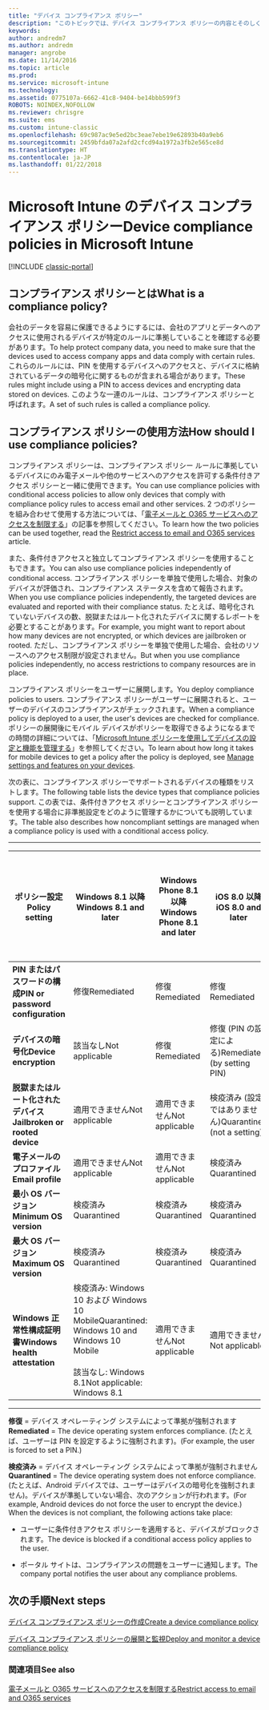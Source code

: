 ```yaml
---
title: "デバイス コンプライアンス ポリシー"
description: "このトピックでは、デバイス コンプライアンス ポリシーの内容とそのしくみについて説明します。"
keywords: 
author: andredm7
ms.author: andredm
manager: angrobe
ms.date: 11/14/2016
ms.topic: article
ms.prod: 
ms.service: microsoft-intune
ms.technology: 
ms.assetid: 0775107a-6662-41c8-9404-be14bbb599f3
ROBOTS: NOINDEX,NOFOLLOW
ms.reviewer: chrisgre
ms.suite: ems
ms.custom: intune-classic
ms.openlocfilehash: 69c987ac9e5ed2bc3eae7ebe19e62893b40a9eb6
ms.sourcegitcommit: 2459bfda07a2afd2cfcd94a1972a3fb2e565ce8d
ms.translationtype: HT
ms.contentlocale: ja-JP
ms.lasthandoff: 01/22/2018
---
```

# <a name="device-compliance-policies-in-microsoft-intune"></a><span data-ttu-id="f2afc-103">Microsoft Intune のデバイス コンプライアンス ポリシー</span><span class="sxs-lookup"><span data-stu-id="f2afc-103">Device compliance policies in Microsoft Intune</span></span>

[!INCLUDE [classic-portal](../includes/classic-portal.md)]

## <a name="what-is-a-compliance-policy"></a><span data-ttu-id="f2afc-104">コンプライアンス ポリシーとは</span><span class="sxs-lookup"><span data-stu-id="f2afc-104">What is a compliance policy?</span></span>
<span data-ttu-id="f2afc-105">会社のデータを容易に保護できるようにするには、会社のアプリとデータへのアクセスに使用されるデバイスが特定のルールに準拠していることを確認する必要があります。</span><span class="sxs-lookup"><span data-stu-id="f2afc-105">To help protect company data, you need to make sure that the devices used to access company apps and data comply with certain rules.</span></span> <span data-ttu-id="f2afc-106">これらのルールには、PIN を使用するデバイスへのアクセスと、デバイスに格納されているデータの暗号化に関するものが含まれる場合があります。</span><span class="sxs-lookup"><span data-stu-id="f2afc-106">These rules might include using a PIN to access devices and encrypting data stored on devices.</span></span> <span data-ttu-id="f2afc-107">このような一連のルールは、コンプライアンス ポリシーと呼ばれます。</span><span class="sxs-lookup"><span data-stu-id="f2afc-107">A set of such rules is called a compliance policy.</span></span>

## <a name="how-should-i-use-compliance-policies"></a><span data-ttu-id="f2afc-108">コンプライアンス ポリシーの使用方法</span><span class="sxs-lookup"><span data-stu-id="f2afc-108">How should I use compliance policies?</span></span>
<span data-ttu-id="f2afc-109">コンプライアンス ポリシーは、コンプライアンス ポリシー ルールに準拠しているデバイスにのみ電子メールや他のサービスへのアクセスを許可する条件付きアクセス ポリシーと一緒に使用できます。</span><span class="sxs-lookup"><span data-stu-id="f2afc-109">You can use compliance policies with conditional access policies to allow only devices that comply with compliance policy rules to access email and other services.</span></span> <span data-ttu-id="f2afc-110">2 つのポリシーを組み合わせて使用する方法については、「[電子メールと O365 サービスへのアクセスを制限する](restrict-access-to-email-and-o365-services-with-microsoft-intune.md)」の記事を参照してください。</span><span class="sxs-lookup"><span data-stu-id="f2afc-110">To learn how the two policies can be used together, read the [Restrict access to email and O365 services](restrict-access-to-email-and-o365-services-with-microsoft-intune.md) article.</span></span>

<span data-ttu-id="f2afc-111">また、条件付きアクセスと独立してコンプライアンス ポリシーを使用することもできます。</span><span class="sxs-lookup"><span data-stu-id="f2afc-111">You can also use compliance policies independently of conditional access.</span></span> <span data-ttu-id="f2afc-112">コンプライアンス ポリシーを単独で使用した場合、対象のデバイスが評価され、コンプライアンス ステータスを含めて報告されます。</span><span class="sxs-lookup"><span data-stu-id="f2afc-112">When you use compliance policies independently, the targeted devices are evaluated and reported with their compliance status.</span></span> <span data-ttu-id="f2afc-113">たとえば、暗号化されていないデバイスの数、脱獄またはルート化されたデバイスに関するレポートを必要とすることがあります。</span><span class="sxs-lookup"><span data-stu-id="f2afc-113">For example, you might want to report about how many devices are not encrypted, or which devices are jailbroken or rooted.</span></span> <span data-ttu-id="f2afc-114">ただし、コンプライアンス ポリシーを単独で使用した場合、会社のリソースへのアクセス制限が設定されません。</span><span class="sxs-lookup"><span data-stu-id="f2afc-114">But when you use compliance policies independently, no access restrictions to company resources are in place.</span></span>

<span data-ttu-id="f2afc-115">コンプライアンス ポリシーをユーザーに展開します。</span><span class="sxs-lookup"><span data-stu-id="f2afc-115">You deploy compliance policies to users.</span></span> <span data-ttu-id="f2afc-116">コンプライアンス ポリシーがユーザーに展開されると、ユーザーのデバイスのコンプライアンスがチェックされます。</span><span class="sxs-lookup"><span data-stu-id="f2afc-116">When a compliance policy is deployed to a user, the user's devices are checked for compliance.</span></span>
<span data-ttu-id="f2afc-117">ポリシーの展開後にモバイル デバイスがポリシーを取得できるようになるまでの時間の詳細については、「[Microsoft Intune ポリシーを使用してデバイスの設定と機能を管理する](/intune-classic/deploy-use/manage-settings-and-features-on-your-devices-with-microsoft-intune-policies#frequently-asked-questions-about-intune-policies)」を参照してください。</span><span class="sxs-lookup"><span data-stu-id="f2afc-117">To learn about how long it takes for mobile devices to get a policy after the policy is deployed, see [Manage settings and features on your devices](/intune-classic/deploy-use/manage-settings-and-features-on-your-devices-with-microsoft-intune-policies#frequently-asked-questions-about-intune-policies).</span></span>

<span data-ttu-id="f2afc-118">次の表に、コンプライアンス ポリシーでサポートされるデバイスの種類をリストします。</span><span class="sxs-lookup"><span data-stu-id="f2afc-118">The following table lists the device types that compliance policies support.</span></span> <span data-ttu-id="f2afc-119">この表では、条件付きアクセス ポリシーとコンプライアンス ポリシーを使用する場合に非準拠設定をどのように管理するかについても説明しています。</span><span class="sxs-lookup"><span data-stu-id="f2afc-119">The table also describes how noncompliant settings are managed when a compliance policy is used with a conditional access policy.</span></span>

-----------------------------

|<span data-ttu-id="f2afc-120">ポリシー設定</span><span class="sxs-lookup"><span data-stu-id="f2afc-120">Policy setting</span></span>| <span data-ttu-id="f2afc-121">Windows 8.1 以降</span><span class="sxs-lookup"><span data-stu-id="f2afc-121">Windows 8.1 and later</span></span>| <span data-ttu-id="f2afc-122">Windows Phone 8.1 以降</span><span class="sxs-lookup"><span data-stu-id="f2afc-122">Windows Phone 8.1 and later</span></span>| <span data-ttu-id="f2afc-123">iOS 8.0 以降</span><span class="sxs-lookup"><span data-stu-id="f2afc-123">iOS 8.0 and later</span></span>|<span data-ttu-id="f2afc-124">Android 4.0 以降</span><span class="sxs-lookup"><span data-stu-id="f2afc-124">Android 4.0 and later</span></span><br/><span data-ttu-id="f2afc-125">Samsung KNOX Standard 4.0 以降</span><span class="sxs-lookup"><span data-stu-id="f2afc-125">Samsung Knox Standard 4.0 and later</span></span>|
|-----|----|----|----|----|
|<span data-ttu-id="f2afc-126">**PIN またはパスワードの構成**</span><span class="sxs-lookup"><span data-stu-id="f2afc-126">**PIN or password configuration**</span></span> |<span data-ttu-id="f2afc-127">修復</span><span class="sxs-lookup"><span data-stu-id="f2afc-127">Remediated</span></span>|<span data-ttu-id="f2afc-128">修復</span><span class="sxs-lookup"><span data-stu-id="f2afc-128">Remediated</span></span>|<span data-ttu-id="f2afc-129">修復</span><span class="sxs-lookup"><span data-stu-id="f2afc-129">Remediated</span></span>|<span data-ttu-id="f2afc-130">検疫済み</span><span class="sxs-lookup"><span data-stu-id="f2afc-130">Quarantined</span></span>|
|<span data-ttu-id="f2afc-131">**デバイスの暗号化**</span><span class="sxs-lookup"><span data-stu-id="f2afc-131">**Device encryption**</span></span>|<span data-ttu-id="f2afc-132">該当なし</span><span class="sxs-lookup"><span data-stu-id="f2afc-132">Not applicable</span></span>|<span data-ttu-id="f2afc-133">修復</span><span class="sxs-lookup"><span data-stu-id="f2afc-133">Remediated</span></span>|<span data-ttu-id="f2afc-134">修復 (PIN の設定による)</span><span class="sxs-lookup"><span data-stu-id="f2afc-134">Remediated (by setting PIN)</span></span>|<span data-ttu-id="f2afc-135">検疫済み</span><span class="sxs-lookup"><span data-stu-id="f2afc-135">Quarantined</span></span>|
|<span data-ttu-id="f2afc-136">**脱獄またはルート化されたデバイス**</span><span class="sxs-lookup"><span data-stu-id="f2afc-136">**Jailbroken or rooted device**</span></span>|<span data-ttu-id="f2afc-137">適用できません</span><span class="sxs-lookup"><span data-stu-id="f2afc-137">Not applicable</span></span>|<span data-ttu-id="f2afc-138">適用できません</span><span class="sxs-lookup"><span data-stu-id="f2afc-138">Not applicable</span></span>|<span data-ttu-id="f2afc-139">検疫済み (設定ではありません)</span><span class="sxs-lookup"><span data-stu-id="f2afc-139">Quarantined (not a setting)</span></span>|<span data-ttu-id="f2afc-140">検疫済み (設定ではありません)</span><span class="sxs-lookup"><span data-stu-id="f2afc-140">Quarantined (not a setting)</span></span>|
|<span data-ttu-id="f2afc-141">**電子メールのプロファイル**</span><span class="sxs-lookup"><span data-stu-id="f2afc-141">**Email profile**</span></span>|<span data-ttu-id="f2afc-142">適用できません</span><span class="sxs-lookup"><span data-stu-id="f2afc-142">Not applicable</span></span>|<span data-ttu-id="f2afc-143">適用できません</span><span class="sxs-lookup"><span data-stu-id="f2afc-143">Not applicable</span></span>|<span data-ttu-id="f2afc-144">検疫済み</span><span class="sxs-lookup"><span data-stu-id="f2afc-144">Quarantined</span></span>|<span data-ttu-id="f2afc-145">適用できません</span><span class="sxs-lookup"><span data-stu-id="f2afc-145">Not applicable</span></span>|
|<span data-ttu-id="f2afc-146">**最小 OS バージョン**</span><span class="sxs-lookup"><span data-stu-id="f2afc-146">**Minimum OS version**</span></span>|<span data-ttu-id="f2afc-147">検疫済み</span><span class="sxs-lookup"><span data-stu-id="f2afc-147">Quarantined</span></span>|<span data-ttu-id="f2afc-148">検疫済み</span><span class="sxs-lookup"><span data-stu-id="f2afc-148">Quarantined</span></span>|<span data-ttu-id="f2afc-149">検疫済み</span><span class="sxs-lookup"><span data-stu-id="f2afc-149">Quarantined</span></span>|<span data-ttu-id="f2afc-150">検疫済み</span><span class="sxs-lookup"><span data-stu-id="f2afc-150">Quarantined</span></span>|
|<span data-ttu-id="f2afc-151">**最大 OS バージョン**</span><span class="sxs-lookup"><span data-stu-id="f2afc-151">**Maximum OS version**</span></span>|<span data-ttu-id="f2afc-152">検疫済み</span><span class="sxs-lookup"><span data-stu-id="f2afc-152">Quarantined</span></span>|<span data-ttu-id="f2afc-153">検疫済み</span><span class="sxs-lookup"><span data-stu-id="f2afc-153">Quarantined</span></span>|<span data-ttu-id="f2afc-154">検疫済み</span><span class="sxs-lookup"><span data-stu-id="f2afc-154">Quarantined</span></span>|<span data-ttu-id="f2afc-155">検疫済み</span><span class="sxs-lookup"><span data-stu-id="f2afc-155">Quarantined</span></span>|
|<span data-ttu-id="f2afc-156">**Windows 正常性構成証明書**</span><span class="sxs-lookup"><span data-stu-id="f2afc-156">**Windows health attestation**</span></span>|<span data-ttu-id="f2afc-157">検疫済み: Windows 10 および Windows 10 Mobile</span><span class="sxs-lookup"><span data-stu-id="f2afc-157">Quarantined: Windows 10 and Windows 10 Mobile</span></span><br /><br /><span data-ttu-id="f2afc-158">該当なし: Windows 8.1</span><span class="sxs-lookup"><span data-stu-id="f2afc-158">Not applicable: Windows 8.1</span></span>|<span data-ttu-id="f2afc-159">適用できません</span><span class="sxs-lookup"><span data-stu-id="f2afc-159">Not applicable</span></span>|<span data-ttu-id="f2afc-160">適用できません</span><span class="sxs-lookup"><span data-stu-id="f2afc-160">Not applicable</span></span>|<span data-ttu-id="f2afc-161">適用できません</span><span class="sxs-lookup"><span data-stu-id="f2afc-161">Not applicable</span></span>|

------------------------------

<span data-ttu-id="f2afc-162">**修復** = デバイス オペレーティング システムによって準拠が強制されます </span><span class="sxs-lookup"><span data-stu-id="f2afc-162">**Remediated** = The device operating system enforces compliance.</span></span> <span data-ttu-id="f2afc-163">(たとえば、ユーザーは PIN を設定するように強制されます)。</span><span class="sxs-lookup"><span data-stu-id="f2afc-163">(For example, the user is forced to set a PIN.)</span></span>

<span data-ttu-id="f2afc-164">**検疫済み** = デバイス オペレーティング システムによって準拠が強制されません </span><span class="sxs-lookup"><span data-stu-id="f2afc-164">**Quarantined** = The device operating system does not enforce compliance.</span></span> <span data-ttu-id="f2afc-165">(たとえば、Android デバイスでは、ユーザーはデバイスの暗号化を強制されません)。デバイスが準拠していない場合、次のアクションが行われます。</span><span class="sxs-lookup"><span data-stu-id="f2afc-165">(For example, Android devices do not force the user to encrypt the device.) When the devices is not compliant, the following actions take place:</span></span>

-   <span data-ttu-id="f2afc-166">ユーザーに条件付きアクセス ポリシーを適用すると、デバイスがブロックされます。</span><span class="sxs-lookup"><span data-stu-id="f2afc-166">The device is blocked if a conditional access policy applies to the user.</span></span>

-   <span data-ttu-id="f2afc-167">ポータル サイトは、コンプライアンスの問題をユーザーに通知します。</span><span class="sxs-lookup"><span data-stu-id="f2afc-167">The company portal notifies the user about any compliance problems.</span></span>

## <a name="next-steps"></a><span data-ttu-id="f2afc-168">次の手順</span><span class="sxs-lookup"><span data-stu-id="f2afc-168">Next steps</span></span>
[<span data-ttu-id="f2afc-169">デバイス コンプライアンス ポリシーの作成</span><span class="sxs-lookup"><span data-stu-id="f2afc-169">Create a device compliance policy</span></span>](create-a-device-compliance-policy-in-microsoft-intune.md)

[<span data-ttu-id="f2afc-170">デバイス コンプライアンス ポリシーの展開と監視</span><span class="sxs-lookup"><span data-stu-id="f2afc-170">Deploy and monitor a device compliance policy</span></span>](deploy-and-monitor-a-device-compliance-policy-in-microsoft-intune.md)

### <a name="see-also"></a><span data-ttu-id="f2afc-171">関連項目</span><span class="sxs-lookup"><span data-stu-id="f2afc-171">See also</span></span>
[<span data-ttu-id="f2afc-172">電子メールと O365 サービスへのアクセスを制限する</span><span class="sxs-lookup"><span data-stu-id="f2afc-172">Restrict access to email and O365 services</span></span>](restrict-access-to-email-and-o365-services-with-microsoft-intune.md)
